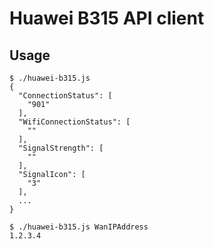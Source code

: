 # Huawei B315 API client

## Usage

```
$ ./huawei-b315.js
{
  "ConnectionStatus": [
    "901"
  ],
  "WifiConnectionStatus": [
    ""
  ],
  "SignalStrength": [
    ""
  ],
  "SignalIcon": [
    "3"
  ],
  ...
}
```

```
$ ./huawei-b315.js WanIPAddress
1.2.3.4
```
